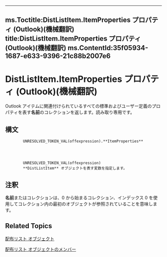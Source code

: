 

---
ms.Toctitle:DistListItem.ItemProperties プロパティ (Outlook)(機械翻訳)
title:DistListItem.ItemProperties プロパティ (Outlook)(機械翻訳)
ms.ContentId:35f05934-1687-e633-9396-21c88b2007e6
---
# DistListItem.ItemProperties プロパティ (Outlook)(機械翻訳)




Outlook アイテムに関連付けられているすべての標準およびユーザー定義のプロパティを表す**名前**のコレクションを返します。読み取り専用です。

## 構文

            UNRESOLVED_TOKEN_VAL(offexpression).**ItemProperties**




            UNRESOLVED_TOKEN_VAL(offexpression)
            **DistListItem** オブジェクトを表す変数を指定します。



## 注釈
**名前**またはコレクションは、0 から始まるコレクション、インデックス 0 を使用してコレクション内の最初のオブジェクトが参照されていることを意味します。



## Related Topics

[配布リスト オブジェクト](027c3986-abff-d9b1-ecc2-26d60805e952.md)

[配布リスト オブジェクトのメンバー](3ba4af84-ce84-61d9-1bc9-fab41bf6f125.md)




